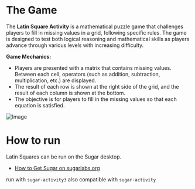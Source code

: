 The Game
=============

The **Latin Square Activity** is a mathematical puzzle game that challenges players to fill in missing values in a grid, following specific rules. The game is designed to test both logical reasoning and mathematical skills as players advance through various levels with increasing difficulty.

**Game Mechanics:**  
- Players are presented with a matrix that contains missing values. Between each cell, operators (such as addition, subtraction, multiplication, etc.) are displayed.
- The result of each row is shown at the right side of the grid, and the result of each column is shown at the bottom.
- The objective is for players to fill in the missing values so that each equation is satisfied.

![Image](https://github.com/user-attachments/assets/2f1fbe79-51e2-4750-921c-d1c82d5bb5f6)


How to run
===========

Latin Squares can be run on the Sugar desktop.

* [How to Get Sugar on sugarlabs.org](https://sugarlabs.org/)

run with `sugar-activity3`
also compatible with `sugar-activity`
